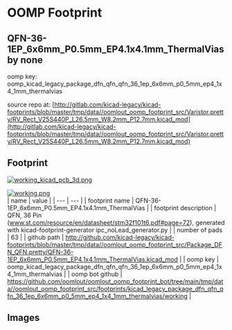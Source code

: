 # OOMP Footprint  
## QFN-36-1EP_6x6mm_P0.5mm_EP4.1x4.1mm_ThermalVias  by none  
  
oomp key: oomp_kicad_legacy_package_dfn_qfn_qfn_36_1ep_6x6mm_p0_5mm_ep4_1x4_1mm_thermalvias  
  
source repo at: [http://gitlab.com/kicad-legacy/kicad-footprints/blob/master/tmp/data//oomlout_oomp_footprint_src/Varistor.pretty/RV_Rect_V25S440P_L26.5mm_W8.2mm_P12.7mm.kicad_mod](http://gitlab.com/kicad-legacy/kicad-footprints/blob/master/tmp/data//oomlout_oomp_footprint_src/Varistor.pretty/RV_Rect_V25S440P_L26.5mm_W8.2mm_P12.7mm.kicad_mod)  
## Footprint  
  
[![working_kicad_pcb_3d.png](working_kicad_pcb_3d_600.png)](working_kicad_pcb_3d.png)  
  
[![working.png](working_600.png)](working.png)  
| name | value | 
| --- | --- | 
| footprint name | QFN-36-1EP_6x6mm_P0.5mm_EP4.1x4.1mm_ThermalVias | 
| footprint description | QFN, 36 Pin (www.st.com/resource/en/datasheet/stm32f101t6.pdf#page=72), generated with kicad-footprint-generator ipc_noLead_generator.py | 
| number of pads | 63 | 
| github path | http://github.com/kicad-legacy/kicad-footprints/blob/master/tmp/data//oomlout_oomp_footprint_src/Package_DFN_QFN.pretty/QFN-36-1EP_6x6mm_P0.5mm_EP4.1x4.1mm_ThermalVias.kicad_mod | 
| oomp key | oomp_kicad_legacy_package_dfn_qfn_qfn_36_1ep_6x6mm_p0_5mm_ep4_1x4_1mm_thermalvias | 
| oomp bot github | https://github.com/oomlout/oomlout_oomp_footprint_bot/tree/main/tmp/data//oomlout_oomp_footprint_src/footprints/kicad_legacy_package_dfn_qfn_qfn_36_1ep_6x6mm_p0_5mm_ep4_1x4_1mm_thermalvias/working | 
## Images  
